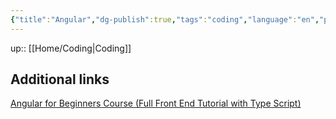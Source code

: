 ```yaml
---
{"title":"Angular","dg-publish":true,"tags":"coding","language":"en","permalink":"/coding/angular/","dgPassFrontmatter":true}
---
```


up:: [[Home/Coding\|Coding]]

## Additional links

[Angular for Beginners Course (Full Front End Tutorial with Type Script)](https://www.youtube.com/watch?v=3qBXWUpoPHo)
